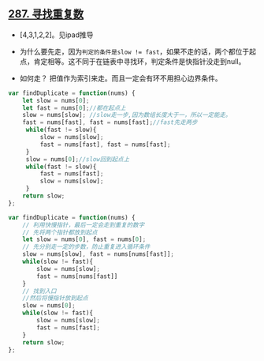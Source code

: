 ## [287. 寻找重复数](https://leetcode-cn.com/problems/find-the-duplicate-number/)

- [4,3,1,2,2]。见ipad推导

- 为什么要先走，因为`判定的条件是slow != fast`，如果不走的话，两个都位于起点，肯定相等。这不同于在链表中寻找环，判定条件是快指针没走到null。
- 如何走？ 把值作为索引来走。而且一定会有环不用担心边界条件。

``` javascript
var findDuplicate = function(nums) {
    let slow = nums[0];
    let fast = nums[0];//都在起点上
    slow = nums[slow]; //slow走一步,因为数组长度大于一，所以一定能走。
    fast = nums[fast], fast = nums[fast];//fast先走两步
     while(fast != slow){
         slow = nums[slow];
         fast = nums[fast], fast = nums[fast];
     }
     slow = nums[0];//slow回到起点上
     while(fast != slow){
         fast = nums[fast];
         slow = nums[slow];
     }
    return slow;
};
```

``` javascript
var findDuplicate = function(nums) {
    // 利用快慢指针，最后一定会走到重复的数字
    // 先将两个指针都放到起点
    let slow = nums[0], fast = nums[0];
    // 先分别走一定的步数，防止重复进入循环条件
    slow = nums[slow], fast = nums[nums[fast]];
    while(slow != fast){
        slow = nums[slow];
        fast = nums[nums[fast]]
    }
    // 找到入口
    //然后将慢指针放到起点
    slow = nums[0];
    while(slow != fast){
        slow = nums[slow];
        fast = nums[fast];
    }
    return slow;
};
```

